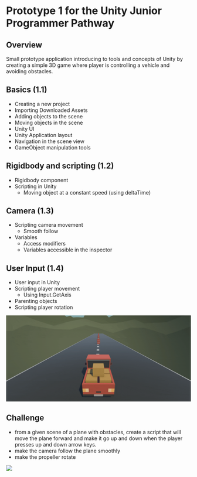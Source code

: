 # Prototype 1 for the Unity Junior Programmer Pathway

## Overview

Small prototype application introducing to tools and concepts of Unity by creating a simple 3D game where player is controlling a vehicle and avoiding obstacles.

## Basics (1.1)

- Creating a new project
- Importing Downloaded Assets
- Adding objects to the scene
- Moving objects in the scene
- Unity UI
- Unity Application layout
- Navigation in the scene view
- GameObject manipulation tools

## Rigidbody and scripting (1.2)

- Rigidbody component 
- Scripting in Unity
  - Moving object at a constant speed (using deltaTime)

## Camera (1.3)

- Scripting camera movement
  - Smooth follow
- Variables
  - Access modifiers
  - Variables accessible in the inspector  

## User Input (1.4)

- User input in Unity
- Scripting player movement
  - Using Input.GetAxis
- Parenting objects
- Scripting player rotation

![](Prototype-1/Recordings/Prototype-1.gif)

## Challenge

- from a given scene of a plane with obstacles, create a script that will move the plane forward and make it go up and down when the player presses up and down arrow keys.
- make the camera follow the plane smoothly
- make the propeller rotate

![](Prototype-1/Recordings/Challenge.gif)